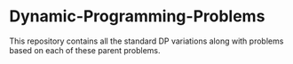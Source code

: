 # Dynamic-Programming-Problems
This repository contains all the standard DP variations along with problems based on each of these parent problems.
